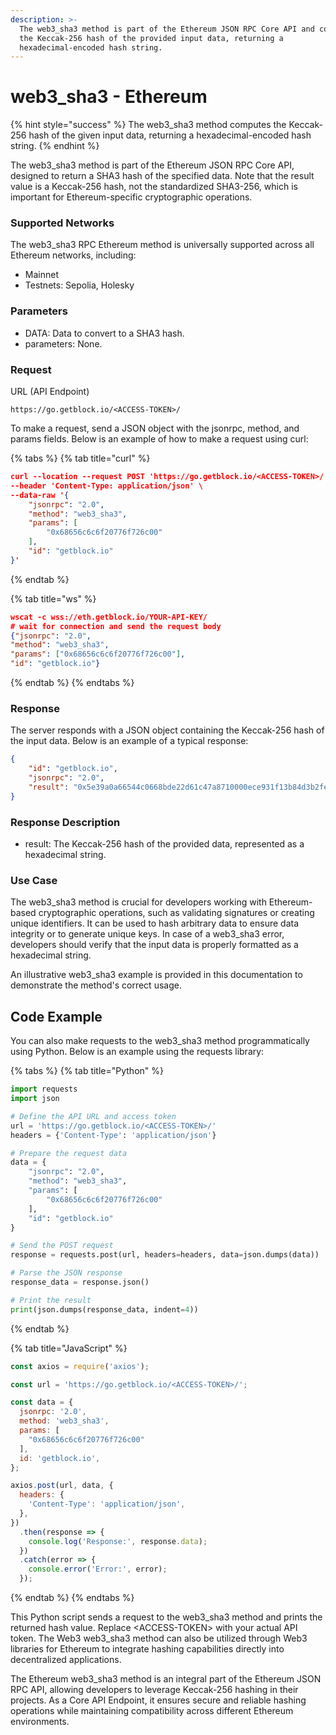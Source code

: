 ```yaml
---
description: >-
  The web3_sha3 method is part of the Ethereum JSON RPC Core API and computes
  the Keccak-256 hash of the provided input data, returning a
  hexadecimal-encoded hash string.
---
```


# web3\_sha3 - Ethereum

{% hint style="success" %}
The web3\_sha3 method computes the Keccak-256 hash of the given input data, returning a hexadecimal-encoded hash string.
{% endhint %}

The web3\_sha3 method is part of the Ethereum JSON RPC Core API, designed to return a SHA3 hash of the specified data. Note that the result value is a Keccak-256 hash, not the standardized SHA3-256, which is important for Ethereum-specific cryptographic operations.

### Supported Networks

The web3\_sha3 RPC Ethereum method is universally supported across all Ethereum networks, including:

* Mainnet
* Testnets: Sepolia, Holesky

### Parameters

* DATA: Data to convert to a SHA3 hash.
* parameters: None.

### Request

URL (API Endpoint)

```
https://go.getblock.io/<ACCESS-TOKEN>/
```

To make a request, send a JSON object with the jsonrpc, method, and params fields. Below is an example of how to make a request using curl:

{% tabs %}
{% tab title="curl" %}
```json
curl --location --request POST 'https://go.getblock.io/<ACCESS-TOKEN>/' \
--header 'Content-Type: application/json' \
--data-raw '{
    "jsonrpc": "2.0",
    "method": "web3_sha3",
    "params": [
        "0x68656c6c6f20776f726c00"
    ],
    "id": "getblock.io"
}'
```
{% endtab %}

{% tab title="ws" %}
```json
wscat -c wss://eth.getblock.io/YOUR-API-KEY/ 
# wait for connection and send the request body 
{"jsonrpc": "2.0",
"method": "web3_sha3",
"params": ["0x68656c6c6f20776f726c00"],
"id": "getblock.io"}
```
{% endtab %}
{% endtabs %}

### Response

The server responds with a JSON object containing the Keccak-256 hash of the input data. Below is an example of a typical response:

```json
{
    "id": "getblock.io",
    "jsonrpc": "2.0",
    "result": "0x5e39a0a66544c0668bde22d61c47a8710000ece931f13b84d3b2feb44ec96d3f"
}
```

### Response Description

* result: The Keccak-256 hash of the provided data, represented as a hexadecimal string.

### Use Case

The web3\_sha3 method is crucial for developers working with Ethereum-based cryptographic operations, such as validating signatures or creating unique identifiers. It can be used to hash arbitrary data to ensure data integrity or to generate unique keys. In case of a web3\_sha3 error, developers should verify that the input data is properly formatted as a hexadecimal string.

An illustrative web3\_sha3 example is provided in this documentation to demonstrate the method's correct usage.

## Code Example

You can also make requests to the web3\_sha3 method programmatically using Python. Below is an example using the requests library:

{% tabs %}
{% tab title="Python" %}
```python
import requests
import json

# Define the API URL and access token
url = 'https://go.getblock.io/<ACCESS-TOKEN>/'
headers = {'Content-Type': 'application/json'}

# Prepare the request data
data = {
    "jsonrpc": "2.0",
    "method": "web3_sha3",
    "params": [
        "0x68656c6c6f20776f726c00"
    ],
    "id": "getblock.io"
}

# Send the POST request
response = requests.post(url, headers=headers, data=json.dumps(data))

# Parse the JSON response
response_data = response.json()

# Print the result
print(json.dumps(response_data, indent=4))

```
{% endtab %}

{% tab title="JavaScript" %}
```javascript
const axios = require('axios');

const url = 'https://go.getblock.io/<ACCESS-TOKEN>/';

const data = {
  jsonrpc: '2.0',
  method: 'web3_sha3',
  params: [
    "0x68656c6c6f20776f726c00"
  ],
  id: 'getblock.io',
};

axios.post(url, data, {
  headers: {
    'Content-Type': 'application/json',
  },
})
  .then(response => {
    console.log('Response:', response.data);
  })
  .catch(error => {
    console.error('Error:', error);
  });
```
{% endtab %}
{% endtabs %}

This Python script sends a request to the web3\_sha3 method and prints the returned hash value. Replace \<ACCESS-TOKEN> with your actual API token. The Web3 web3\_sha3 method can also be utilized through Web3 libraries for Ethereum to integrate hashing capabilities directly into decentralized applications.

The Ethereum web3\_sha3 method is an integral part of the Ethereum JSON RPC API, allowing developers to leverage Keccak-256 hashing in their projects. As a Core API Endpoint, it ensures secure and reliable hashing operations while maintaining compatibility across different Ethereum environments.
